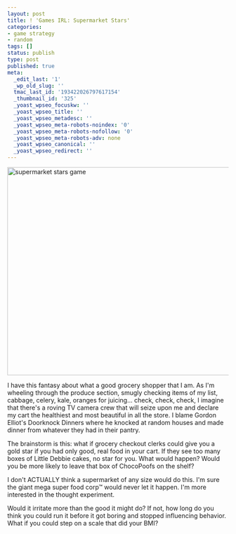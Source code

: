 ```yaml
---
layout: post
title: ! 'Games IRL: Supermarket Stars'
categories:
- game strategy
- random
tags: []
status: publish
type: post
published: true
meta:
  _edit_last: '1'
  _wp_old_slug: ''
  tmac_last_id: '193422026797617154'
  _thumbnail_id: '325'
  _yoast_wpseo_focuskw: ''
  _yoast_wpseo_title: ''
  _yoast_wpseo_metadesc: ''
  _yoast_wpseo_meta-robots-noindex: '0'
  _yoast_wpseo_meta-robots-nofollow: '0'
  _yoast_wpseo_meta-robots-adv: none
  _yoast_wpseo_canonical: ''
  _yoast_wpseo_redirect: ''
---
```

<a href="http://skinnywhitegirl.com/blog/wp-content/uploads/2011/02/vintage-food.jpg"><img src="http://skinnywhitegirl.com/blog/wp-content/uploads/2011/02/vintage-food-600x474.jpg" alt="supermarket stars game" title="vintage food" width="600" height="474" class="aligncenter size-large wp-image-325" /></a>

I have this fantasy about what a good grocery shopper that I am. As I'm wheeling through the produce section, smugly checking items of my list, cabbage, celery, kale, oranges for juicing... check, check, check, I imagine that there's a roving TV camera crew that will seize upon me and declare my cart the healthiest and most beautiful in all the store. I blame Gordon Elliot's Doorknock Dinners where he knocked at random houses and made dinner from whatever they had in their pantry.

The brainstorm is this: what if grocery checkout clerks could give you a gold star if you had only good, real food in your cart. If they see too many boxes of Little Debbie cakes, no star for you. What would happen? Would you be more likely to leave that box of ChocoPoofs on the shelf?

I don't ACTUALLY think a supermarket of any size would do this. I'm sure the giant mega super food corp™ would never let it happen. I'm more interested in the thought experiment.

Would it irritate more than the good it might do? If not, how long do you think you could run it before it got boring and stopped influencing behavior. What if you could step on a scale that did your BMI?
